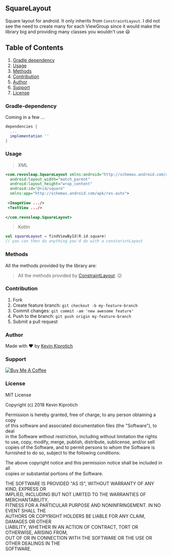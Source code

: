 ## SquareLayout
Square layout for android. 
It only inherits from `ConstraintLayout`.
I did not see the need to create many for each ViewGroup since it would make the library big and providing many classes you wouldn't use :smiley:
## Table of Contents
1. [Gradle dependency](#gradle-dependency)
2. [Usage](#usage)
3. [Methods](#methods)
4. [Contribution](#contribution)
5. [Author](#author)
6. [Support](#support)
7. [License](#license)

<h3 id="gradle-dependency">Gradle-dependency</h3>
Coming in a few ...

```gradle
dependencies {
  ...
  implementation ''
}
```
<h3 id="usage">Usage</h3>

>XML
```xml
<com.revosleap.SquareLayout xmlns:android="http://schemas.android.com/apk/res/android"  
  android:layout_width="match_parent"  
  android:layout_height="wrap_content"   
  android:id="@+id/square"
  xmlns:app="http://schemas.android.com/apk/res-auto">  
  
 <ImageView .../>
 <TextView .../>  
  
</com.revosleap.SquareLayout>
```

>Kotlin
```kotlin 
val squareLayout = findViewById(R.id.square)
// you can then do anything you'd do with a constarintLayout
```


<h3 id="methods">Methods</h3>

All the methods provided by the library are:
> All the methods provided by [ConstraintLayout](https://developer.android.com/reference/android/support/constraint/ConstraintLayout). :wink:

<h3 id="contribution">Contribution</h3>

1.  Fork
2.  Create feature branch:  `git checkout -b my-feature-branch`
3.  Commit changes:  `git commit -am 'new awesome feature'`
4.  Push to the branch:  `git push origin my-feature-branch`
5.  Submit a pull request 

<h3 id="author">Author</h3>

Made with :heart: by [Kevin Kiprotich](kevinkip.rf.gd)

<h3 id="support">Support</h3>

<a href="https://www.buymeacoffee.com/CHFudJf9j" target="_blank"><img src="https://www.buymeacoffee.com/assets/img/custom_images/purple_img.png" alt="Buy Me A Coffee" style="height: auto !important;width: auto !important;" ></a>

<h3 id="license"> License</h3>

MIT License  
  
Copyright (c) 2018 Kevin Kiprotich  
  
Permission is hereby granted, free of charge, to any person obtaining a copy  
of this software and associated documentation files (the "Software"), to deal  
in the Software without restriction, including without limitation the rights  
to use, copy, modify, merge, publish, distribute, sublicense, and/or sell  
copies of the Software, and to permit persons to whom the Software is  
furnished to do so, subject to the following conditions:  
  
The above copyright notice and this permission notice shall be included in all  
copies or substantial portions of the Software.  
  
THE SOFTWARE IS PROVIDED "AS IS", WITHOUT WARRANTY OF ANY KIND, EXPRESS OR  
IMPLIED, INCLUDING BUT NOT LIMITED TO THE WARRANTIES OF MERCHANTABILITY,  
FITNESS FOR A PARTICULAR PURPOSE AND NONINFRINGEMENT. IN NO EVENT SHALL THE  
AUTHORS OR COPYRIGHT HOLDERS BE LIABLE FOR ANY CLAIM, DAMAGES OR OTHER  
LIABILITY, WHETHER IN AN ACTION OF CONTRACT, TORT OR OTHERWISE, ARISING FROM,  
OUT OF OR IN CONNECTION WITH THE SOFTWARE OR THE USE OR OTHER DEALINGS IN THE  
SOFTWARE.